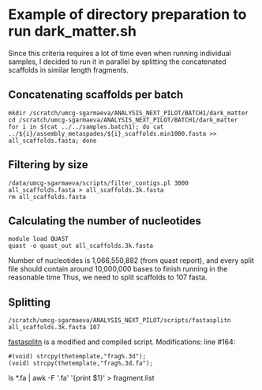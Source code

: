 # Example of directory preparation to run dark_matter.sh
Since this criteria requires a lot of time even when running individual samples, I decided to run it in parallel by splitting the concatenated scaffolds in similar length fragments.

## Concatenating scaffolds per batch
```
mkdir /scratch/umcg-sgarmaeva/ANALYSIS_NEXT_PILOT/BATCH1/dark_matter
cd /scratch/umcg-sgarmaeva/ANALYSIS_NEXT_PILOT/BATCH1/dark_matter
for i in $(cat ../../samples.batch1); do cat ../${i}/assembly_metaspades/${i}_scaffolds.min1000.fasta >> all_scaffolds.fasta; done
```
## Filtering by size
```
/data/umcg-sgarmaeva/scripts/filter_contigs.pl 3000 all_scaffolds.fasta > all_scaffolds.3k.fasta
rm all_scaffolds.fasta
```
## Calculating the number of nucleotides
```
module load QUAST
quast -o quast_out all_scaffolds.3k.fasta
```
Number of nucleotides is 1,066,550,882 (from quast report), and every split file should contain around 10,000,000 bases to finish running in the reasonable time
Thus, we need to split scaffolds to 107 fasta.

## Splitting 
```
/scratch/umcg-sgarmaeva/ANALYSIS_NEXT_PILOT/scripts/fastasplitn all_scaffolds.3k.fasta 107
```
[fastasplitn](https://github.com/ISUgenomics/common_scripts/blob/master/fastasplitn.c) is a modified and compiled script. Modifications: line #164:
```
#(void) strcpy(thetemplate,"frag%.3d");
(void) strcpy(thetemplate,"frag%.3d.fa");
```

ls *.fa | awk -F '.fa' '{print $1}' > fragment.list
